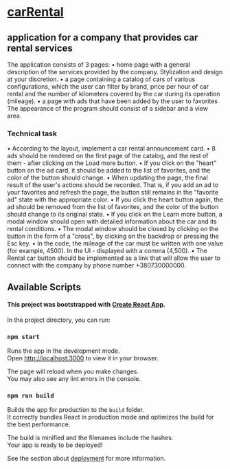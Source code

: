 # [carRental](https://bardjur.github.io/carRental/)
## application for a company that provides car rental services

The application consists of 3 pages:
  • home page with a general description of the services provided by the company. Stylization and design at your discretion.
  • a page containing a catalog of cars of various configurations, which the user can filter by brand, price per hour of car rental and the number of kilometers covered by the car during its operation (mileage).
  • a page with ads that have been added by the user to favorites The appearance of the program should consist of a sidebar and a view area.

### Technical task
  •  According to the layout, implement a car rental announcement card.
  •  8 ads should be rendered on the first page of the catalog, and the rest of them - after clicking on the Load more button.
  •  If you click on the "heart" button on the ad card, it should be added to the list of favorites, and the color of the button should change.
  •  When updating the page, the final result of the user's actions should be recorded. That is, if you add an ad to your favorites and refresh the page, the button still remains in the "favorite ad" state with the appropriate color.
  •  If you click the heart button again, the ad should be removed from the list of favorites, and the color of the button should change to its original state.
  •  If you click on the Learn more button, a modal window should open with detailed information about the car and its rental conditions.
  •  The modal window should be closed by clicking on the button in the form of a "cross", by clicking on the backdrop or pressing the Esc key.
  •  In the code, the mileage of the car must be written with one value (for example, 4500). In the UI - displayed with a comma (4,500).
  •  The Rental car button should be implemented as a link that will allow the user to connect with the company by phone number +380730000000.



## Available Scripts
#### This project was bootstrapped with [Create React App](https://github.com/facebook/create-react-app).

In the project directory, you can run:

### `npm start`

Runs the app in the development mode.\
Open [http://localhost:3000](http://localhost:3000) to view it in your browser.

The page will reload when you make changes.\
You may also see any lint errors in the console.

### `npm run build`

Builds the app for production to the `build` folder.\
It correctly bundles React in production mode and optimizes the build for the best performance.

The build is minified and the filenames include the hashes.\
Your app is ready to be deployed!

See the section about [deployment](https://facebook.github.io/create-react-app/docs/deployment) for more information.
